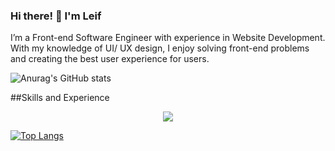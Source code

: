### Hi there! 👋 I'm Leif

I’m a Front-end Software Engineer with experience in Website Development. With my knowledge of UI/ UX design, I enjoy
solving front-end problems and creating the best user experience for users.



![Anurag's GitHub stats](https://github-readme-stats.vercel.app/api?username=jpeseWang&show_icons=true&theme=radical)

##Skills and Experience
<p align="center">
  <a href="https://skillicons.dev">
    <img src="https://skillicons.dev/icons?i=angular,react,electron,firebase,SQL,mongodb,nextjs,threejs,nestjs,nodejs,redux,bootstrap,tailwind " />
  </a>
</p>





[![Top Langs](https://github-readme-stats.vercel.app/api/top-langs/?username=jpeseWang&layout=compact)](https://github.com/anuraghazra/github-readme-stats)


